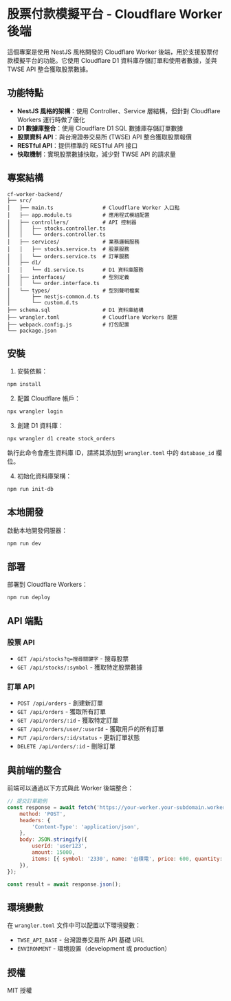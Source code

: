 # 股票付款模擬平台 - Cloudflare Worker 後端

這個專案是使用 NestJS 風格開發的 Cloudflare Worker 後端，用於支援股票付款模擬平台的功能。它使用 Cloudflare D1 資料庫存儲訂單和使用者數據，並與 TWSE API 整合獲取股票數據。

## 功能特點

- **NestJS 風格的架構**：使用 Controller、Service 層結構，但針對 Cloudflare Workers 運行時做了優化
- **D1 數據庫整合**：使用 Cloudflare D1 SQL 數據庫存儲訂單數據
- **股票資料 API**：與台灣證券交易所 (TWSE) API 整合獲取股票報價
- **RESTful API**：提供標準的 RESTful API 接口
- **快取機制**：實現股票數據快取，減少對 TWSE API 的請求量

## 專案結構

```
cf-worker-backend/
├── src/
│   ├── main.ts                # Cloudflare Worker 入口點
│   ├── app.module.ts          # 應用程式模組配置
│   ├── controllers/           # API 控制器
│   │   ├── stocks.controller.ts
│   │   └── orders.controller.ts
│   ├── services/              # 業務邏輯服務
│   │   ├── stocks.service.ts  # 股票服務
│   │   └── orders.service.ts  # 訂單服務
│   ├── d1/
│   │   └── d1.service.ts      # D1 資料庫服務
│   ├── interfaces/            # 型別定義
│   │   └── order.interface.ts
│   └── types/                 # 型別聲明檔案
│       ├── nestjs-common.d.ts
│       └── custom.d.ts
├── schema.sql                 # D1 資料庫結構
├── wrangler.toml              # Cloudflare Workers 配置
├── webpack.config.js          # 打包配置
└── package.json
```

## 安裝

1. 安裝依賴：

```bash
npm install
```

2. 配置 Cloudflare 帳戶：

```bash
npx wrangler login
```

3. 創建 D1 資料庫：

```bash
npx wrangler d1 create stock_orders
```

執行此命令會產生資料庫 ID，請將其添加到 `wrangler.toml` 中的 `database_id` 欄位。

4. 初始化資料庫架構：

```bash
npm run init-db
```

## 本地開發

啟動本地開發伺服器：

```bash
npm run dev
```

## 部署

部署到 Cloudflare Workers：

```bash
npm run deploy
```

## API 端點

### 股票 API

- `GET /api/stocks?q=搜尋關鍵字` - 搜尋股票
- `GET /api/stocks/:symbol` - 獲取特定股票數據

### 訂單 API

- `POST /api/orders` - 創建新訂單
- `GET /api/orders` - 獲取所有訂單
- `GET /api/orders/:id` - 獲取特定訂單
- `GET /api/orders/user/:userId` - 獲取用戶的所有訂單
- `PUT /api/orders/:id/status` - 更新訂單狀態
- `DELETE /api/orders/:id` - 刪除訂單

## 與前端的整合

前端可以通過以下方式與此 Worker 後端整合：

```javascript
// 提交訂單範例
const response = await fetch('https://your-worker.your-subdomain.workers.dev/api/orders', {
	method: 'POST',
	headers: {
		'Content-Type': 'application/json',
	},
	body: JSON.stringify({
		userId: 'user123',
		amount: 15000,
		items: [{ symbol: '2330', name: '台積電', price: 600, quantity: 25 }],
	}),
});

const result = await response.json();
```

## 環境變數

在 `wrangler.toml` 文件中可以配置以下環境變數：

- `TWSE_API_BASE` - 台灣證券交易所 API 基礎 URL
- `ENVIRONMENT` - 環境設置（development 或 production）

## 授權

MIT 授權
